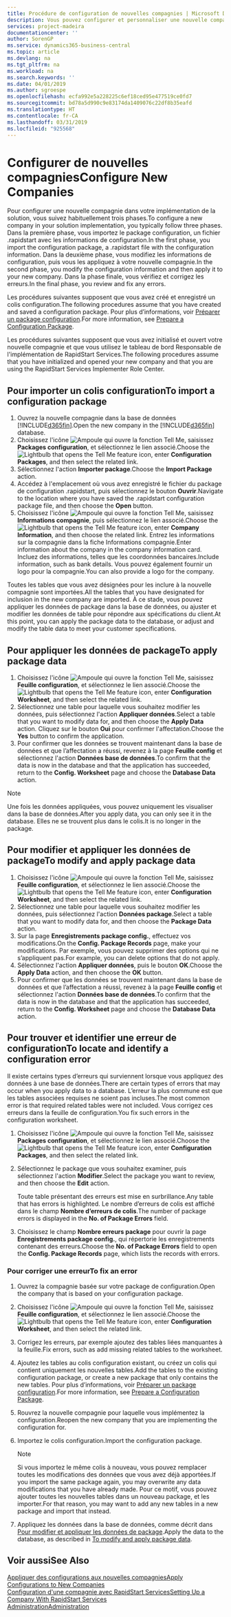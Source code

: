 ```yaml
---
title: Procédure de configuration de nouvelles compagnies | Microsoft Docs
description: Vous pouvez configurer et personnaliser une nouvelle compagnie que vous avez créée. Pour détailler votre implémentation, vous procédez en trois phases pour terminer votre configuration.
services: project-madeira
documentationcenter: ''
author: SorenGP
ms.service: dynamics365-business-central
ms.topic: article
ms.devlang: na
ms.tgt_pltfrm: na
ms.workload: na
ms.search.keywords: ''
ms.date: 04/01/2019
ms.author: sgroespe
ms.openlocfilehash: ecfa992e5a228225c6ef18ced95e477519ce0fd7
ms.sourcegitcommit: bd78a5d990c9e83174da1409076c22df8b35eafd
ms.translationtype: HT
ms.contentlocale: fr-CA
ms.lasthandoff: 03/31/2019
ms.locfileid: "925568"
---
```

# <a name="configure-new-companies"></a><span data-ttu-id="b97cf-104">Configurer de nouvelles compagnies</span><span class="sxs-lookup"><span data-stu-id="b97cf-104">Configure New Companies</span></span>
<span data-ttu-id="b97cf-105">Pour configurer une nouvelle compagnie dans votre implémentation de la solution, vous suivez habituellement trois phases.</span><span class="sxs-lookup"><span data-stu-id="b97cf-105">To configure a new company in your solution implementation, you typically follow three phases.</span></span> <span data-ttu-id="b97cf-106">Dans la première phase, vous importez le package configuration, un fichier .rapidstart avec les informations de configuration.</span><span class="sxs-lookup"><span data-stu-id="b97cf-106">In the first phase, you import the configuration package, a .rapidstart file with the configuration information.</span></span> <span data-ttu-id="b97cf-107">Dans la deuxième phase, vous modifiez les informations de configuration, puis vous les appliquez à votre nouvelle compagnie.</span><span class="sxs-lookup"><span data-stu-id="b97cf-107">In the second phase, you modify the configuration information and then apply it to your new company.</span></span> <span data-ttu-id="b97cf-108">Dans la phase finale, vous vérifiez et corrigez les erreurs.</span><span class="sxs-lookup"><span data-stu-id="b97cf-108">In the final phase, you review and fix any errors.</span></span>  

<span data-ttu-id="b97cf-109">Les procédures suivantes supposent que vous avez créé et enregistré un colis configuration.</span><span class="sxs-lookup"><span data-stu-id="b97cf-109">The following procedures assume that you have created and saved a configuration package.</span></span> <span data-ttu-id="b97cf-110">Pour plus d’informations, voir [Préparer un package configuration](admin-how-to-prepare-a-configuration-package.md).</span><span class="sxs-lookup"><span data-stu-id="b97cf-110">For more information, see [Prepare a Configuration Package](admin-how-to-prepare-a-configuration-package.md).</span></span>  

<span data-ttu-id="b97cf-111">Les procédures suivantes supposent que vous avez initialisé et ouvert votre nouvelle compagnie et que vous utilisez le tableau de bord Responsable de l'implémentation de RapidStart Services.</span><span class="sxs-lookup"><span data-stu-id="b97cf-111">The following procedures assume that you have initialized and opened your new company and that you are using the RapidStart Services Implementer Role Center.</span></span>

## <a name="to-import-a-configuration-package"></a><span data-ttu-id="b97cf-112">Pour importer un colis configuration</span><span class="sxs-lookup"><span data-stu-id="b97cf-112">To import a configuration package</span></span>  
1. <span data-ttu-id="b97cf-113">Ouvrez la nouvelle compagnie dans la base de données [!INCLUDE[d365fin](includes/d365fin_md.md)].</span><span class="sxs-lookup"><span data-stu-id="b97cf-113">Open the new company in the [!INCLUDE[d365fin](includes/d365fin_md.md)] database.</span></span>  
2. <span data-ttu-id="b97cf-114">Choisissez l'icône ![Ampoule qui ouvre la fonction Tell Me](media/ui-search/search_small.png "Dites-moi ce que vous voulez faire"), saisissez **Packages configuration**, et sélectionnez le lien associé.</span><span class="sxs-lookup"><span data-stu-id="b97cf-114">Choose the ![Lightbulb that opens the Tell Me feature](media/ui-search/search_small.png "Tell me what you want to do") icon, enter **Configuration Packages**, and then select the related link.</span></span>  
3. <span data-ttu-id="b97cf-115">Sélectionnez l'action **Importer package**.</span><span class="sxs-lookup"><span data-stu-id="b97cf-115">Choose the **Import Package** action.</span></span>  
4. <span data-ttu-id="b97cf-116">Accédez à l'emplacement où vous avez enregistré le fichier du package de configuration .rapidstart, puis sélectionnez le bouton **Ouvrir**.</span><span class="sxs-lookup"><span data-stu-id="b97cf-116">Navigate to the location where you have saved the .rapidstart configuration package file, and then choose the **Open** button.</span></span>  
5. <span data-ttu-id="b97cf-117">Choisissez l'icône ![Ampoule qui ouvre la fonction Tell Me](media/ui-search/search_small.png "Dites-moi ce que vous voulez faire"), saisissez **Informations compagnie**, puis sélectionnez le lien associé.</span><span class="sxs-lookup"><span data-stu-id="b97cf-117">Choose the ![Lightbulb that opens the Tell Me feature](media/ui-search/search_small.png "Tell me what you want to do") icon, enter **Company Information**, and then choose the related link.</span></span> <span data-ttu-id="b97cf-118">Entrez les informations sur la compagnie dans la fiche Informations compagnie.</span><span class="sxs-lookup"><span data-stu-id="b97cf-118">Enter information about the company in the company information card.</span></span> <span data-ttu-id="b97cf-119">Incluez des informations, telles que les coordonnées bancaires.</span><span class="sxs-lookup"><span data-stu-id="b97cf-119">Include information, such as bank details.</span></span> <span data-ttu-id="b97cf-120">Vous pouvez également fournir un logo pour la compagnie.</span><span class="sxs-lookup"><span data-stu-id="b97cf-120">You can also provide a logo for the company.</span></span>  

<span data-ttu-id="b97cf-121">Toutes les tables que vous avez désignées pour les inclure à la nouvelle compagnie sont importées.</span><span class="sxs-lookup"><span data-stu-id="b97cf-121">All the tables that you have designated for inclusion in the new company are imported.</span></span> <span data-ttu-id="b97cf-122">À ce stade, vous pouvez appliquer les données de package dans la base de données, ou ajuster et modifier les données de table pour répondre aux spécifications du client.</span><span class="sxs-lookup"><span data-stu-id="b97cf-122">At this point, you can apply the package data to the database, or adjust and modify the table data to meet your customer specifications.</span></span>  

## <a name="to-apply-package-data"></a><span data-ttu-id="b97cf-123">Pour appliquer les données de package</span><span class="sxs-lookup"><span data-stu-id="b97cf-123">To apply package data</span></span>  
1. <span data-ttu-id="b97cf-124">Choisissez l'icône ![Ampoule qui ouvre la fonction Tell Me](media/ui-search/search_small.png "Dites-moi ce que vous voulez faire"), saisissez **Feuille configuration**, et sélectionnez le lien associé.</span><span class="sxs-lookup"><span data-stu-id="b97cf-124">Choose the ![Lightbulb that opens the Tell Me feature](media/ui-search/search_small.png "Tell me what you want to do") icon, enter **Configuration Worksheet**, and then select the related link.</span></span>  
2. <span data-ttu-id="b97cf-125">Sélectionnez une table pour laquelle vous souhaitez modifier les données, puis sélectionnez l'action **Appliquer données**.</span><span class="sxs-lookup"><span data-stu-id="b97cf-125">Select a table that you want to modify data for, and then choose the **Apply Data** action.</span></span> <span data-ttu-id="b97cf-126">Cliquez sur le bouton **Oui** pour confirmer l'affectation.</span><span class="sxs-lookup"><span data-stu-id="b97cf-126">Choose the **Yes** button to confirm the application.</span></span>
3. <span data-ttu-id="b97cf-127">Pour confirmer que les données se trouvent maintenant dans la base de données et que l’affectation a réussi, revenez à la page **Feuille config** et sélectionnez l'action **Données base de données**.</span><span class="sxs-lookup"><span data-stu-id="b97cf-127">To confirm that the data is now in the database and that the application has succeeded, return to the **Config. Worksheet** page and choose the **Database Data** action.</span></span>  

> [!NOTE]  
>  <span data-ttu-id="b97cf-128">Une fois les données appliquées, vous pouvez uniquement les visualiser dans la base de données.</span><span class="sxs-lookup"><span data-stu-id="b97cf-128">After you apply data, you can only see it in the database.</span></span> <span data-ttu-id="b97cf-129">Elles ne se trouvent plus dans le colis.</span><span class="sxs-lookup"><span data-stu-id="b97cf-129">It is no longer in the package.</span></span>  

## <a name="to-modify-and-apply-package-data"></a><span data-ttu-id="b97cf-130">Pour modifier et appliquer les données de package</span><span class="sxs-lookup"><span data-stu-id="b97cf-130">To modify and apply package data</span></span>  
1. <span data-ttu-id="b97cf-131">Choisissez l'icône ![Ampoule qui ouvre la fonction Tell Me](media/ui-search/search_small.png "Dites-moi ce que vous voulez faire"), saisissez **Feuille configuration**, et sélectionnez le lien associé.</span><span class="sxs-lookup"><span data-stu-id="b97cf-131">Choose the ![Lightbulb that opens the Tell Me feature](media/ui-search/search_small.png "Tell me what you want to do") icon, enter **Configuration Worksheet**, and then select the related link.</span></span>  
2. <span data-ttu-id="b97cf-132">Sélectionnez une table pour laquelle vous souhaitez modifier les données, puis sélectionnez l'action **Données package**.</span><span class="sxs-lookup"><span data-stu-id="b97cf-132">Select a table that you want to modify data for, and then choose the **Package Data** action.</span></span>  
3. <span data-ttu-id="b97cf-133">Sur la page **Enregistrements package config.**, effectuez vos modifications.</span><span class="sxs-lookup"><span data-stu-id="b97cf-133">On the **Config. Package Records** page, make your modifications.</span></span> <span data-ttu-id="b97cf-134">Par exemple, vous pouvez supprimer des options qui ne s’appliquent pas.</span><span class="sxs-lookup"><span data-stu-id="b97cf-134">For example, you can delete options that do not apply.</span></span>  
4. <span data-ttu-id="b97cf-135">Sélectionnez l'action **Appliquer données**, puis le bouton **OK**.</span><span class="sxs-lookup"><span data-stu-id="b97cf-135">Choose the **Apply Data** action, and then choose the **OK** button.</span></span>  
5. <span data-ttu-id="b97cf-136">Pour confirmer que les données se trouvent maintenant dans la base de données et que l’affectation a réussi, revenez à la page **Feuille config** et sélectionnez l'action **Données base de données**.</span><span class="sxs-lookup"><span data-stu-id="b97cf-136">To confirm that the data is now in the database and that the application has succeeded, return to the **Config. Worksheet** page and choose the **Database Data** action.</span></span>  

## <a name="to-locate-and-identify-a-configuration-error"></a><span data-ttu-id="b97cf-137">Pour trouver et identifier une erreur de configuration</span><span class="sxs-lookup"><span data-stu-id="b97cf-137">To locate and identify a configuration error</span></span>  
<span data-ttu-id="b97cf-138">Il existe certains types d’erreurs qui surviennent lorsque vous appliquez des données à une base de données.</span><span class="sxs-lookup"><span data-stu-id="b97cf-138">There are certain types of errors that may occur when you apply data to a database.</span></span> <span data-ttu-id="b97cf-139">L’erreur la plus commune est que les tables associées requises ne soient pas incluses.</span><span class="sxs-lookup"><span data-stu-id="b97cf-139">The most common error is that required related tables were not included.</span></span> <span data-ttu-id="b97cf-140">Vous corrigez ces erreurs dans la feuille de configuration.</span><span class="sxs-lookup"><span data-stu-id="b97cf-140">You fix such errors in the configuration worksheet.</span></span>

1. <span data-ttu-id="b97cf-141">Choisissez l'icône ![Ampoule qui ouvre la fonction Tell Me](media/ui-search/search_small.png "Dites-moi ce que vous voulez faire"), saisissez **Packages configuration**, et sélectionnez le lien associé.</span><span class="sxs-lookup"><span data-stu-id="b97cf-141">Choose the ![Lightbulb that opens the Tell Me feature](media/ui-search/search_small.png "Tell me what you want to do") icon, enter **Configuration Packages**, and then select the related link.</span></span>  
2. <span data-ttu-id="b97cf-142">Sélectionnez le package que vous souhaitez examiner, puis sélectionnez l'action **Modifier**.</span><span class="sxs-lookup"><span data-stu-id="b97cf-142">Select the package you want to review, and then choose the **Edit** action.</span></span>  

    <span data-ttu-id="b97cf-143">Toute table présentant des erreurs est mise en surbrillance.</span><span class="sxs-lookup"><span data-stu-id="b97cf-143">Any table that has errors is highlighted.</span></span> <span data-ttu-id="b97cf-144">Le nombre d’erreurs de colis est affiché dans le champ **Nombre d’erreurs de colis**.</span><span class="sxs-lookup"><span data-stu-id="b97cf-144">The number of package errors is displayed in the **No. of Package Errors** field.</span></span>  

3. <span data-ttu-id="b97cf-145">Choisissez le champ **Nombre erreurs package** pour ouvrir la page **Enregistrements package config.**, qui répertorie les enregistrements contenant des erreurs.</span><span class="sxs-lookup"><span data-stu-id="b97cf-145">Choose the **No. of Package Errors** field to open the **Config. Package Records** page, which lists the records with errors.</span></span>  

### <a name="to-fix-an-error"></a><span data-ttu-id="b97cf-146">Pour corriger une erreur</span><span class="sxs-lookup"><span data-stu-id="b97cf-146">To fix an error</span></span>  
1. <span data-ttu-id="b97cf-147">Ouvrez la compagnie basée sur votre package de configuration.</span><span class="sxs-lookup"><span data-stu-id="b97cf-147">Open the company that is based on your configuration package.</span></span>  
2. <span data-ttu-id="b97cf-148">Choisissez l'icône ![Ampoule qui ouvre la fonction Tell Me](media/ui-search/search_small.png "Dites-moi ce que vous voulez faire"), saisissez **Feuille configuration**, et sélectionnez le lien associé.</span><span class="sxs-lookup"><span data-stu-id="b97cf-148">Choose the ![Lightbulb that opens the Tell Me feature](media/ui-search/search_small.png "Tell me what you want to do") icon, enter **Configuration Worksheet**, and then select the related link.</span></span>  
3. <span data-ttu-id="b97cf-149">Corrigez les erreurs, par exemple ajoutez des tables liées manquantes à la feuille.</span><span class="sxs-lookup"><span data-stu-id="b97cf-149">Fix errors, such as add missing related tables to the worksheet.</span></span>  
4. <span data-ttu-id="b97cf-150">Ajoutez les tables au colis configuration existant, ou créez un colis qui contient uniquement les nouvelles tables.</span><span class="sxs-lookup"><span data-stu-id="b97cf-150">Add the tables to the existing configuration package, or create a new package that only contains the new tables.</span></span> <span data-ttu-id="b97cf-151">Pour plus d’informations, voir [Préparer un package configuration](admin-how-to-prepare-a-configuration-package.md).</span><span class="sxs-lookup"><span data-stu-id="b97cf-151">For more information, see [Prepare a Configuration Package](admin-how-to-prepare-a-configuration-package.md).</span></span>  
5. <span data-ttu-id="b97cf-152">Rouvrez la nouvelle compagnie pour laquelle vous implémentez la configuration.</span><span class="sxs-lookup"><span data-stu-id="b97cf-152">Reopen the new company that you are implementing the configuration for.</span></span>  
6. <span data-ttu-id="b97cf-153">Importez le colis configuration.</span><span class="sxs-lookup"><span data-stu-id="b97cf-153">Import the configuration package.</span></span>  

    > [!NOTE]  
    >  <span data-ttu-id="b97cf-154">Si vous importez le même colis à nouveau, vous pouvez remplacer toutes les modifications des données que vous avez déjà apportées.</span><span class="sxs-lookup"><span data-stu-id="b97cf-154">If you import the same package again, you may overwrite any data modifications that you have already made.</span></span> <span data-ttu-id="b97cf-155">Pour ce motif, vous pouvez ajouter toutes les nouvelles tables dans un nouveau package, et les importer.</span><span class="sxs-lookup"><span data-stu-id="b97cf-155">For that reason, you may want to add any new tables in a new package and import that instead.</span></span>  

7. <span data-ttu-id="b97cf-156">Appliquez les données dans la base de données, comme décrit dans [Pour modifier et appliquer les données de package](admin-how-to-configure-new-companies.md#to-modify-and-apply-package-data).</span><span class="sxs-lookup"><span data-stu-id="b97cf-156">Apply the data to the database, as described in [To modify and apply package data](admin-how-to-configure-new-companies.md#to-modify-and-apply-package-data).</span></span>

## <a name="see-also"></a><span data-ttu-id="b97cf-157">Voir aussi</span><span class="sxs-lookup"><span data-stu-id="b97cf-157">See Also</span></span>  
[<span data-ttu-id="b97cf-158">Appliquer des configurations aux nouvelles compagnies</span><span class="sxs-lookup"><span data-stu-id="b97cf-158">Apply Configurations to New Companies</span></span>](admin-apply-configuration-to-new-companies.md)  
[<span data-ttu-id="b97cf-159">Configuration d'une compagnie avec RapidStart Services</span><span class="sxs-lookup"><span data-stu-id="b97cf-159">Setting Up a Company With RapidStart Services</span></span>](admin-set-up-a-company-with-rapidstart.md)  
[<span data-ttu-id="b97cf-160">Administration</span><span class="sxs-lookup"><span data-stu-id="b97cf-160">Administration</span></span>](admin-setup-and-administration.md)
